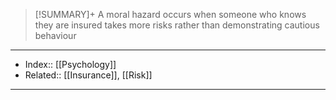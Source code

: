 > [!SUMMARY]+
> A moral hazard occurs when someone who knows they are insured takes more risks rather than demonstrating cautious behaviour 



---
- Index:: [[Psychology]]
- Related:: [[Insurance]], [[Risk]]
---